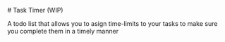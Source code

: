 # Task Timer (WIP)

A todo list that allows you to asign time-limits to your tasks to make sure you complete them in a timely manner
